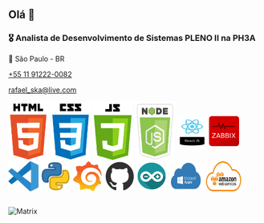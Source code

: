 ## Olá 👋

### 🎖 Analista de Desenvolvimento de Sistemas PLENO II na PH3A
🎯 São Paulo - BR
  <p class="telefone"><a href="https://wa.me/11912220082" target="_blank">+55 11 91222-0082</a></p>
  <p class="email"><a href="mailto:rafael_ska@live.com">rafael_ska@live.com</a></p>

 <div>
  <img align="center" alt="Rafa-Js" height="120" width="80" src="icones/html.png" alt="" title="HTML">
  <img align="center" alt="Rafa-Js" height="120" width="80" src="icones/css.png" alt="" title="CSS">
  <img align="center" alt="Rafa-Js" height="120" width="80" src="icones/js.png" alt="" title="JavaScript">
  <img align="center" alt="Rafa-Js" height="120" width="80" src="icones/nodejs.png" alt="" title="NodeJS">
  <img align="center" alt="Rafa-Js" height="60" width="60" align="center" alt="Rafa-Js" height="30" width="40" src="icones/react.png" alt="" title="React">
  <img align="center" alt="Rafa-Js" height="60" width="60" src="icones/zabbix.png" alt="" title="Zabbix">
  <img align="center" alt="Rafa-Js" height="60" width="60" src="icones/vscode.png" alt="" title="VSCode">
  <img align="center" alt="Rafa-Js" height="60" width="60" src="icones/python.png" alt="" title="Python">
  <img align="center" alt="Rafa-Js" height="60" width="60" src="icones/grafana.png" alt="" title="Grafana">
  <img align="center" alt="Rafa-Js" height="60" width="60" src="icones/github.png" alt="" title="Github">
  <img align="center" alt="Rafa-Js" height="60" width="60" src="icones/arduino.png" alt="" title="Arduino">
  <img align="center" alt="Rafa-Js" height="60" width="70" src="icones/azure.png" alt="" title="Azure">
  <img align="center" alt="Rafa-Js" height="60" width="70" src="icones/aws.png" alt="" title="AWS">
</div>

##

<div>
  <img align="center" alt="Matrix" src="icones/matrix.gif" alt="" title="Matrix">
</div>

